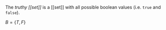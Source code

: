 The _truthy [[set]]_ is a [[set]] with all possible boolean values (i.e. `true` and `false`).

$B = \{T, F\}$
